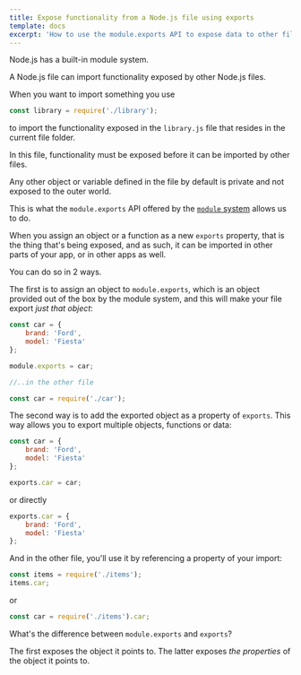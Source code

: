 ```yaml
---
title: Expose functionality from a Node.js file using exports
template: docs
excerpt: 'How to use the module.exports API to expose data to other files in your application, or to other applications as well'
---
```


Node.js has a built-in module system.

A Node.js file can import functionality exposed by other Node.js files.

When you want to import something you use

```js
const library = require('./library');
```

to import the functionality exposed in the `library.js` file that resides in the current file folder.

In this file, functionality must be exposed before it can be imported by other files.

Any other object or variable defined in the file by default is private and not exposed to the outer world.

This is what the `module.exports` API offered by the [`module` system](https://nodejs.org/api/modules.html) allows us to do.

When you assign an object or a function as a new `exports` property, that is the thing that's being exposed, and as such, it can be imported in other parts of your app, or in other apps as well.

You can do so in 2 ways.

The first is to assign an object to `module.exports`, which is an object provided out of the box by the module system, and this will make your file export _just that object_:

```js
const car = {
    brand: 'Ford',
    model: 'Fiesta'
};

module.exports = car;

//..in the other file

const car = require('./car');
```

The second way is to add the exported object as a property of `exports`. This way allows you to export multiple objects, functions or data:

```js
const car = {
    brand: 'Ford',
    model: 'Fiesta'
};

exports.car = car;
```

or directly

```js
exports.car = {
    brand: 'Ford',
    model: 'Fiesta'
};
```

And in the other file, you'll use it by referencing a property of your import:

```js
const items = require('./items');
items.car;
```

or

```js
const car = require('./items').car;
```

What's the difference between `module.exports` and `exports`?

The first exposes the object it points to.
The latter exposes _the properties_ of the object it points to.
